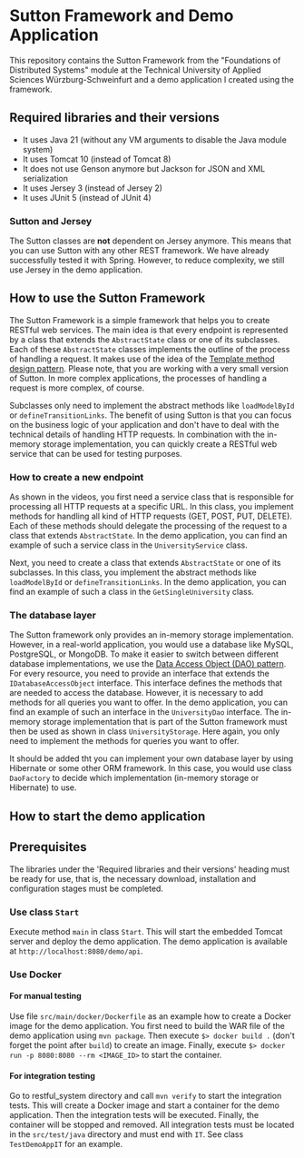# Sutton Framework and Demo Application

This repository contains the Sutton Framework from the "Foundations of Distributed Systems" module at the Technical University
of Applied Sciences Würzburg-Schweinfurt and a demo application I created using the framework.

## Required libraries and their versions

* It uses Java 21 (without any VM arguments to disable the Java module system)
* It uses Tomcat 10 (instead of Tomcat 8)
* It does not use Genson anymore but Jackson for JSON and XML serialization
* It uses Jersey 3 (instead of Jersey 2)
* It uses JUnit 5 (instead of JUnit 4)

### Sutton and Jersey

The Sutton classes are **not** dependent on Jersey anymore. This means that you can use Sutton with any other REST framework. 
We have already successfully tested it with Spring. However, to reduce complexity, we still use Jersey in the demo application.

## How to use the Sutton Framework

The Sutton Framework is a simple framework that helps you to create RESTful web services. The main idea is that every endpoint 
is represented by a class that extends the `AbstractState` class or one of its subclasses.
Each of these `AbstractState` classes implements the outline of the process of handling a request. It makes use of the 
idea of the [Template method design pattern](https://en.wikipedia.org/wiki/Template_method_pattern). Please note, that you 
are working with a very small version of Sutton. In more complex applications, the processes of handling a request is more complex, of course. 

Subclasses only need to implement the abstract methods like `loadModelById` or `defineTransitionLinks`. The benefit of using Sutton is
that you can focus on the business logic of your application and don't have to deal with the technical details of handling HTTP requests. 
In combination with the in-memory storage implementation, you can quickly create a RESTful web service that can be used for testing purposes.

### How to create a new endpoint

As shown in the videos, you first need a service class that is responsible for processing all HTTP requests at a specific URL. In this 
class, you implement methods for handling all kind of HTTP requests (GET, POST, PUT, DELETE). Each of these methods should
delegate the processing of the request to a class that extends `AbstractState`. In the demo application, you can find an example
of such a service class in the `UniversityService` class.

Next, you need to create a class that extends `AbstractState` or one of its subclasses. In this class, you implement the abstract methods
like `loadModelById` or `defineTransitionLinks`. In the demo application, you can find an example of such a class in the `GetSingleUniversity` class.

### The database layer

The Sutton framework only provides an in-memory storage implementation. However, in a real-world application, you would use a database like MySQL, 
PostgreSQL, or MongoDB. To make it easier to switch between different database implementations, we use the [Data Access Object (DAO) pattern](https://en.wikipedia.org/wiki/Data_access_object). For every resource, you need to provide an interface that extends the `IDatabaseAccessObject`
interface. This interface defines the methods that are needed to access the database. However, it is necessary to add methods for all queries
you want to offer. In the demo application, you can find an example of such an interface in the `UniversityDao` interface. The in-memory storage 
implementation that is part of the Sutton framework must then be used as shown in class `UniversityStorage`. Here again, you only need to implement
the methods for queries you want to offer.

It should be added tht you can implement your own database layer by using Hibernate or some other ORM framework. In this case, you would 
use class `DaoFactory` to decide which implementation (in-memory storage or Hibernate) to use.

## How to start the demo application

## Prerequisites

The libraries under the 'Required libraries and their versions' heading must be ready for use, that is, the necessary download, installation 
and configuration stages must be completed.

### Use class `Start`

Execute method `main` in class `Start`. This will start the embedded Tomcat server and deploy the demo application. The demo application
is available at `http://localhost:8080/demo/api`.

### Use Docker

#### For manual testing 

Use file `src/main/docker/Dockerfile` as an example how to create a Docker image for the demo application. You first need to build 
the WAR file of the demo application using `mvn package`. Then execute `$> docker build .` (don't forget the point after `build`) to 
create an image. Finally, execute `$> docker run -p 8080:8080 --rm <IMAGE_ID>` to start the container.

#### For integration testing

Go to restful_system directory and call `mvn verify` to start the integration tests. This will create a Docker image and start a container
for the demo application. Then the integration tests will be executed. Finally, the container will be stopped and removed. All integration 
tests must be located in the `src/test/java` directory and must end with `IT`. See class `TestDemoAppIT` for an example.

